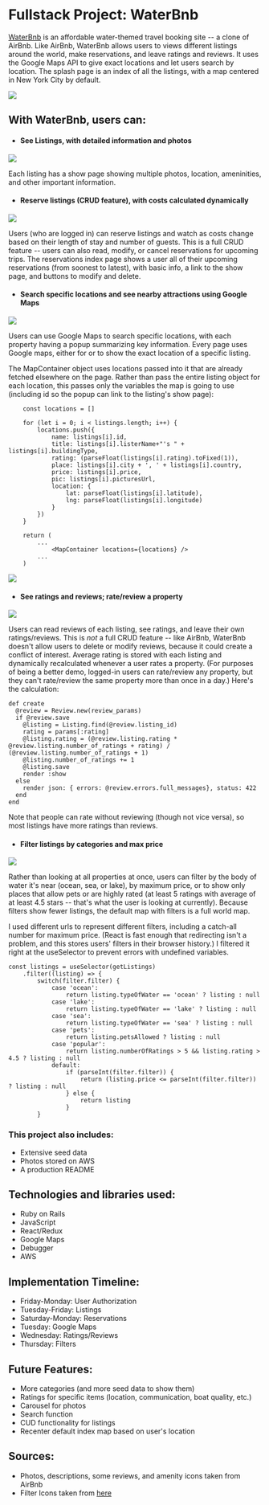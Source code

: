 # Fullstack Project: WaterBnb

[WaterBnb](https://waterbnb.onrender.com/) is an affordable water-themed travel booking site -- a clone of AirBnb.  Like AirBnb, WaterBnb allows users to views different listings around the world, make reservations, and leave ratings and reviews.  It uses the Google Maps API to give exact locations and let users search by location.  The splash page is an index of all the listings, with a map centered in New York City by default.

![](images/WaterBnb_splash.png)



## With WaterBnb, users can:

- #### See Listings, with detailed information and photos

![](images/listings_show_page.png)

Each listing has a show page showing multiple photos, location, ameninities, and other important information.

- #### Reserve listings (CRUD feature), with costs calculated dynamically

![](images/reservation_form.png)

Users (who are logged in) can reserve listings and watch as costs change based on their length of stay and number of guests.  This is a full CRUD feature -- users can also read, modify, or cancel reservations for upcoming trips.  The reservations index page shows a user all of their upcoming reservations (from soonest to latest), with basic info, a link to the show page, and buttons to modify and delete.



- #### Search specific locations and see nearby attractions using Google Maps

![](images/Google_map.png)

Users can use Google Maps to search specific locations, with each property having a popup summarizing key information.  Every page uses Google maps, either for or to show the exact location of a specific listing.

The MapContainer object uses locations passed into it that are already fetched elsewhere on the page.  Rather than pass the entire listing object for each location, this passes only the variables the map is going to use (including id so the popup can link to the listing's show page):

```
    const locations = []

    for (let i = 0; i < listings.length; i++) {
        locations.push({
            name: listings[i].id,
            title: listings[i].listerName+"'s " + listings[i].buildingType,
            rating: (parseFloat(listings[i].rating).toFixed(1)),
            place: listings[i].city + ', ' + listings[i].country,
            price: listings[i].price,
            pic: listings[i].picturesUrl,
            location: {
                lat: parseFloat(listings[i].latitude),
                lng: parseFloat(listings[i].longitude)
            }
        })
    }

    return (
        ...
            <MapContainer locations={locations} />
        ...
    )
```

![](images/Google_map)



- #### See ratings and reviews; rate/review a property

![](images/reviews.png)

Users can read reviews of each listing, see ratings, and leave their own ratings/reviews.  This is *not* a full CRUD feature -- like AirBnb, WaterBnb doesn't allow users to delete or modify reviews, because it could create a conflict of interest.  Average rating is stored with each listing and dynamically recalculated whenever a user rates a property.  (For purposes of being a better demo, logged-in users can rate/review any property, but they can't rate/review the same property more than once in a day.)  Here's the calculation:

```
def create
  @review = Review.new(review_params)
  if @review.save
    @listing = Listing.find(@review.listing_id)
    rating = params[:rating]
    @listing.rating = (@review.listing.rating * @review.listing.number_of_ratings + rating) / (@review.listing.number_of_ratings + 1)
    @listing.number_of_ratings += 1
    @listing.save
    render :show
  else
    render json: { errors: @review.errors.full_messages}, status: 422
  end
end
```

Note that people can rate without reviewing (though not vice versa), so most listings have more ratings than reviews.


- #### Filter listings by categories and max price

![](images/Filter.png)

Rather than looking at all properties at once, users can filter by the body of water it's near (ocean, sea, or lake), by maximum price, or to show only places that allow pets or are highly rated (at least 5 ratings with average of at least 4.5 stars -- that's what the user is looking at currently).  Because filters show fewer listings, the default map with filters is a full world map.

I used different urls to represent different filters, including a catch-all number for maximum price.  (React is fast enough that redirecting isn't a problem, and this stores users' filters in their browser history.)  I filtered it right at the useSelector to prevent errors with undefined variables.

```
const listings = useSelector(getListings)
    .filter((listing) => {
        switch(filter.filter) {
            case 'ocean':
                return listing.typeOfWater == 'ocean' ? listing : null
            case 'lake':
                return listing.typeOfWater == 'lake' ? listing : null
            case 'sea':
                return listing.typeOfWater == 'sea' ? listing : null
            case 'pets':
                return listing.petsAllowed ? listing : null
            case 'popular':
                return listing.numberOfRatings > 5 && listing.rating > 4.5 ? listing : null
            default:
                if (parseInt(filter.filter)) {
                    return (listing.price <= parseInt(filter.filter)) ? listing : null
                } else {
                    return listing
                }
        }
```

### This project also includes:
- Extensive seed data
- Photos stored on AWS
- A production README

## Technologies and libraries used:
- Ruby on Rails
- JavaScript
- React/Redux
- Google Maps
- Debugger
- AWS

## Implementation Timeline:
- Friday-Monday: User Authorization
- Tuesday-Friday: Listings
- Saturday-Monday: Reservations
- Tuesday: Google Maps
- Wednesday: Ratings/Reviews
- Thursday: Filters

## Future Features:
- More categories (and more seed data to show them)
- Ratings for specific items (location, communication, boat quality, etc.)
- Carousel for photos
- Search function
- CUD functionality for listings
- Recenter default index map based on user's location

## Sources:
- Photos, descriptions, some reviews, and amenity icons taken from AirBnb
- Filter Icons taken from [here](https://www.flaticon.com/)
